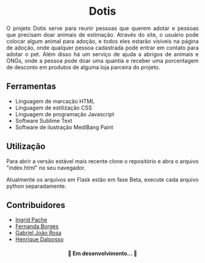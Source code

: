 <h1 align="center">Dotis</h1>
<p align="justify">O projeto Dotis serve para reunir pessoas que querem adotar e pessoas que precisam doar animais de estimação. Através do site, o usuário pode colocar algum animal para adoção, e todos eles estarão visíveis na página de adoção, onde qualquer pessoa cadastrada pode entrar em contato para adotar o pet. Além disso há um serviço de ajuda a abrigos de animais e ONGs, onde a pessoa pode doar uma quantia e receber uma porcentagem de desconto em produtos de alguma loja parceira do projeto.</p>
<h2>Ferramentas</h2>
<ul>
	<li>Linguagem de marcação HTML</li>
	<li>Linguagem de estilização CSS</li>
	<li>Linguagem de programação Javascript</li>
	<li>Software Sublime Text</li>
	<li>Software de ilustração MediBang Paint</li>
</ul>
<h2>Utilização</h2>
<p align="justify">Para abrir a versão estável mais recente clone o repositório e abra o arquivo "index.html" no seu navegador.</p>
<p align="justify">Atualmente os arquivos em Flask estão em fase Beta, execute cada arquivo python separadamente.</p>
<h2>Contribuidores</h2>
<ul>
	<li><a href="https://github.com/ingguk">Ingrid Pache</a></li>
	<li><a href="https://github.com/FernandaBorges">Fernanda Borges</a></li>
	<li><a href="https://github.com/gabrieljoaorosa1">Gabriel João Rosa</a></li>
	<li><a href="https://github.com/hadDOTpy">Henrique Dalposso</a></li>
</ul>
<h4 align="center"> 
	🚧  Em desenvolvimento...  🚧
</h4>
